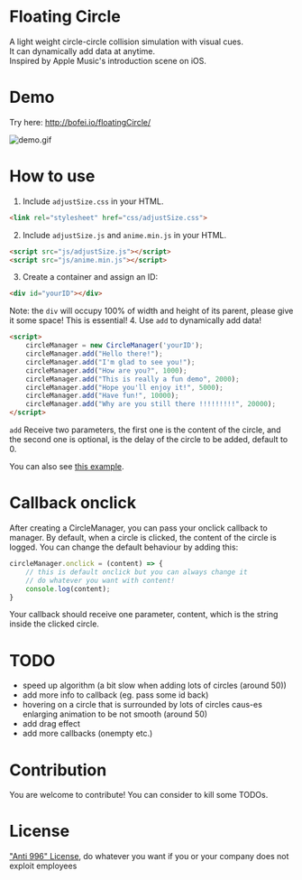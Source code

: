 # Floating Circle
A light weight circle-circle collision simulation with visual cues.  
It can dynamically add data at anytime.  
Inspired by Apple Music's introduction scene on iOS.

# Demo 
Try here: http://bofei.io/floatingCircle/

![demo.gif](examples/demo.gif)

# How to use
1. Include `adjustSize.css` in your HTML.
```html
<link rel="stylesheet" href="css/adjustSize.css">
```
2. Include `adjustSize.js` and `anime.min.js` in your HTML.
```html
<script src="js/adjustSize.js"></script>
<script src="js/anime.min.js"></script>
```
3. Create a container and assign an ID: 

```html
<div id="yourID"></div>
```
Note: the `div` will occupy 100% of width and height of its parent, please give it some space! This is essential!
4. Use `add` to dynamically add data!
```html
<script>
    circleManager = new CircleManager('yourID');
    circleManager.add("Hello there!");
    circleManager.add("I'm glad to see you!");
    circleManager.add("How are you?", 1000);
    circleManager.add("This is really a fun demo", 2000);
    circleManager.add("Hope you'll enjoy it!", 5000);
    circleManager.add("Have fun!", 10000);
    circleManager.add("Why are you still there !!!!!!!!!", 20000);
</script>
```
`add` Receive two parameters, the first one is the content of the circle, and the second one is optional, is the delay of the circle to be added, default to 0.

You can also see [this example](examples/helloWorld.html).

# Callback onclick
After creating a CircleManager, you can pass your onclick callback to manager. By default, when a circle is clicked, the content of the circle is logged.
You can change the default behaviour by adding this:
```js
circleManager.onclick = (content) => {
    // this is default onclick but you can always change it
    // do whatever you want with content!
    console.log(content);
}
```
Your callback should receive one parameter, content, which is the string inside the clicked circle.

# TODO
- speed up algorithm (a bit slow when adding lots of circles (around 50))
- add more info to callback (eg. pass some id back)
- hovering on a circle that is surrounded by lots of circles caus-es enlarging animation to be not smooth (around 50)
- add drag effect
- add more callbacks (onempty etc.)

# Contribution
You are welcome to contribute! You can consider to kill some TODOs.

# License
["Anti 996" License](LICENSE.txt), do whatever you want if you or your company does not exploit employees
